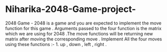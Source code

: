 # Niharika-2048-Game-project-
2048 Game -  2048 is a game and you are expected to implement the move function for this game .  Arguments passed to the four function is the matrix which we are using for 2048 .The move  functions will be returning new matrix after moving the corresponding move . Implement All the four moves using these functions :- 1. up , down , left , right .
